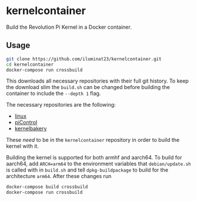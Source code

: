 # kernelcontainer

Build the Revolution Pi Kernel in a Docker container.

## Usage

```sh
git clone https://github.com/iluminat23/kernelcontainer.git
cd kernelcontainer
docker-compose run crossbuild
```

This downloads all necessary repositories with their full git history. To
keep the download slim the `build.sh` can be changed before building the
container to include the `--depth 1` flag.

The necessary repositories are the following:

- [linux](https://github.com/RevolutionPi/linux/)
- [piControl](https://github.com/RevolutionPi/piControl)
- [kernelbakery](https://github.com/RevolutionPi/kernelbakery)

These *need* to be in the `kernelcontainer` repository in order to build the
kernel with it.

Building the kernel is supported for both armhf and aarch64. To build for
aarch64, add `ARCH=arm64` to the environment variables that `debian/update.sh`
is called with in `build.sh` and tell `dpkg-buildpackage` to build for the
architecture `arm64`.
After these changes run
```sh
docker-compose build crossbuild
docker-compose run crossbuild
```
